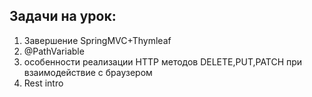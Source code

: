 ## Задачи на урок:


1. Завершение SpringMVC+Thymleaf
2. @PathVariable
3. особенности реализации HTTP методов DELETE,PUT,PATCH при взаимодействие с браузером
4. Rest intro
